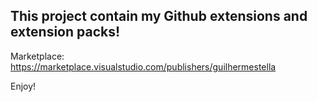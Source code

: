 ## This project contain my Github extensions and extension packs!

Marketplace: https://marketplace.visualstudio.com/publishers/guilhermestella

Enjoy!
